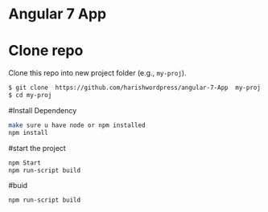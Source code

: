 # Angular 7 App 

# Clone repo

Clone this repo into new project folder (e.g., `my-proj`).
```bash
$ git clone  https://github.com/harishwordpress/angular-7-App  my-proj
$ cd my-proj
```
#Install Dependency
```bash
make sure u have node or npm installed 
npm install
```

#start the project 
```bash
npm Start 
npm run-script build
```

#buid 
```bash 
npm run-script build
```



